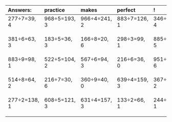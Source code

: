 | Answers: | practice | makes | perfect | ! |
| :--- | :--- | :--- | :--- | :--- |
| 277÷7=39, 4 | 968÷5=193, 3 | 966÷4=241, 2 | 883÷7=126, 1 | 346÷9=38, 4 | 
|   |   |   |   |   | 
|   |   |   |   |   | 
|   |   |   |   |   | 
| 381÷6=63, 3 | 183÷5=36, 3 | 166÷8=20, 6 | 298÷3=99, 1 | 885÷8=110, 5 | 
|   |   |   |   |   | 
|   |   |   |   |   | 
|   |   |   |   |   | 
| 883÷9=98, 1 | 522÷5=104, 2 | 567÷6=94, 3 | 216÷6=36, 0 | 951÷7=135, 6 | 
|   |   |   |   |   | 
|   |   |   |   |   | 
|   |   |   |   |   | 
| 514÷8=64, 2 | 216÷7=30, 6 | 360÷9=40, 0 | 639÷4=159, 3 | 367÷5=73, 2 | 
|   |   |   |   |   | 
|   |   |   |   |   | 
|   |   |   |   |   | 
| 277÷2=138, 1 | 608÷5=121, 3 | 631÷4=157, 3 | 133÷2=66, 1 | 244÷9=27, 1 | 
|   |   |   |   |   | 
|   |   |   |   |   | 
|   |   |   |   |   | 
